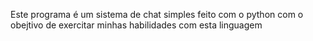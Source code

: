 Este programa é um sistema de chat simples feito com o python com o obejtivo de exercitar minhas habilidades com esta linguagem
